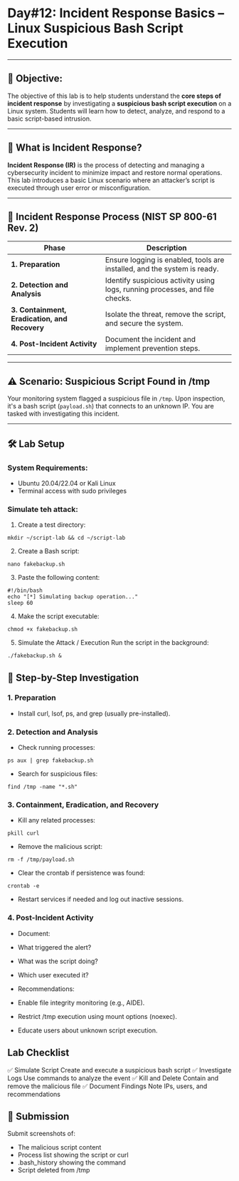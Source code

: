 # **Day#12: Incident Response Basics – Linux Suspicious Bash Script Execution**

---

## 🎯 **Objective:**  
The objective of this lab is to help students understand the **core steps of incident response** by investigating a **suspicious bash script execution** on a Linux system. Students will learn how to detect, analyze, and respond to a basic script-based intrusion.

---

## 📘 **What is Incident Response?**

**Incident Response (IR)** is the process of detecting and managing a cybersecurity incident to minimize impact and restore normal operations. This lab introduces a basic Linux scenario where an attacker’s script is executed through user error or misconfiguration.

---

## 🔁 **Incident Response Process (NIST SP 800-61 Rev. 2)**

| **Phase**                         | **Description**                                                                 |
|----------------------------------|---------------------------------------------------------------------------------|
| **1. Preparation**               | Ensure logging is enabled, tools are installed, and the system is ready.        |
| **2. Detection and Analysis**    | Identify suspicious activity using logs, running processes, and file checks.    |
| **3. Containment, Eradication, and Recovery** | Isolate the threat, remove the script, and secure the system.                    |
| **4. Post-Incident Activity**    | Document the incident and implement prevention steps.                          |

---

## ⚠️ **Scenario: Suspicious Script Found in /tmp**

Your monitoring system flagged a suspicious file in `/tmp`. Upon inspection, it's a bash script (`payload.sh`) that connects to an unknown IP. You are tasked with investigating this incident.

---

## 🛠️ **Lab Setup**

### **System Requirements:**
- Ubuntu 20.04/22.04 or Kali Linux
- Terminal access with sudo privileges

### **Simulate teh attack:**

1. Create a test directory:
```
mkdir ~/script-lab && cd ~/script-lab
```
2. Create a Bash script:

```
nano fakebackup.sh
```
3. Paste the following content:

```
#!/bin/bash
echo "[*] Simulating backup operation..."
sleep 60
```
4. Make the script executable:

```
chmod +x fakebackup.sh
```

5.  Simulate the Attack / Execution
Run the script in the background:
```
./fakebackup.sh &
```

## 🧪 Step-by-Step Investigation

### 1. Preparation
- Install curl, lsof, ps, and grep (usually pre-installed).

### 2. Detection and Analysis
- Check running processes:
```
ps aux | grep fakebackup.sh
```
- Search for suspicious files:
```
find /tmp -name "*.sh"
```

### 3. Containment, Eradication, and Recovery
- Kill any related processes:
```
pkill curl
```
- Remove the malicious script:
```
rm -f /tmp/payload.sh
```
- Clear the crontab if persistence was found:
```
crontab -e
```
- Restart services if needed and log out inactive sessions.
### 4. Post-Incident Activity
- Document:
 -  What triggered the alert?
 -  What was the script doing?
 - Which user executed it?

- Recommendations:
 - Enable file integrity monitoring (e.g., AIDE).
 - Restrict /tmp execution using mount options (noexec).
 - Educate users about unknown script execution.

## Lab Checklist
✅ Simulate Script	Create and execute a suspicious bash script
✅ Investigate Logs	Use commands to analyze the event
✅ Kill and Delete	Contain and remove the malicious file
✅ Document Findings	Note IPs, users, and recommendations

## 📸 Submission
Submit screenshots of:
- The malicious script content
- Process list showing the script or curl
- .bash_history showing the command
- Script deleted from /tmp


